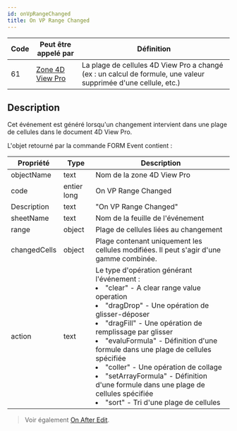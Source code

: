 ```yaml
---
id: onVpRangeChanged
title: On VP Range Changed
---
```


| Code | Peut être appelé par                                    | Définition                                                                                                      |
| ---- | ------------------------------------------------------- | --------------------------------------------------------------------------------------------------------------- |
| 61   | [Zone 4D View Pro](FormObjects/viewProArea_overview.md) | La plage de cellules 4D View Pro a changé (ex : un calcul de formule, une valeur supprimée d'une cellule, etc.) |


## Description


Cet événement est généré lorsqu'un changement intervient dans une plage de cellules dans le document 4D View Pro.

L'objet retourné par la commande FORM Event contient :

| Propriété    | Type        | Description                                                                                                                                                                                                               |
| ------------ | ----------- | ------------------------------------------------------------------------------------------------------------------------------------------------------------------------------------------------------------------------- |
| objectName   | text        | Nom de la zone 4D View Pro                                                                                                                                                                                                |
| code         | entier long | On VP Range Changed                                                                                                                                                                                                       |
| Description  | text        | "On VP Range Changed"                                                                                                                                                                                                     |
| sheetName    | text        | Nom de la feuille de l'événement                                                                                                                                                                                          |
| range        | object      | Plage de cellules liées au changement                                                                                                                                                                                     |
| changedCells | object      | Plage contenant uniquement les cellules modifiées. Il peut s'agir d'une gamme combinée.                                                                                                                                   |
| action       | text        | Le type d'opération générant l'événement :<li>"clear" - A clear range value operation</li><li>"dragDrop" - Une opération de glisser-déposer</li><li>"dragFill" - Une opération de remplissage par glisser</li><li>"evaluFormula" - Définition d'une formule dans une plage de cellules spécifiée</li><li>"coller" - Une opération de collage</li><li>"setArrayFormula" - Définition d'une formule dans une plage de cellules spécifiée</li><li>"sort" - Tri d'une plage de cellules</li> |
> Voir également [On After Edit](onAfterEdit.md).	
